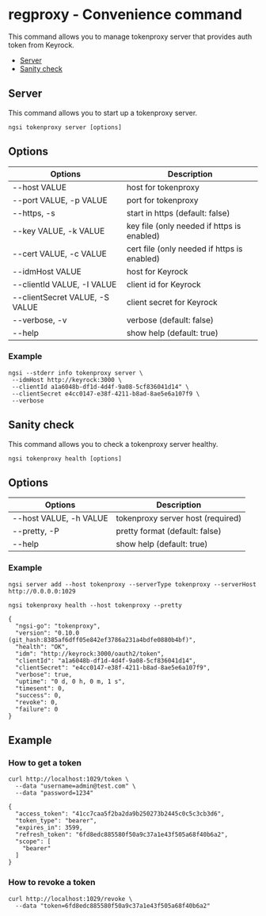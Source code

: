 # regproxy - Convenience command

This command allows you to manage tokenproxy server that provides auth token from Keyrock.

-   [Server](#server)
-   [Sanity check](#sanity-check)

<a name="server"></a>

## Server

This command allows you to start up a tokenproxy server.

```console
ngsi tokenproxy server [options]
```

## Options

| Options                        | Description                                 |
| ------------------------------ | ------------------------------------------- |
| --host VALUE                   | host for tokenproxy                         |
| --port VALUE, -p VALUE         | port for tokenproxy                         |
| --https, -s                    | start in https (default: false)             |
| --key VALUE, -k VALUE          | key file (only needed if https is enabled)  |
| --cert VALUE, -c VALUE         | cert file (only needed if https is enabled) |
| --idmHost VALUE                | host for Keyrock                            |
| --clientId VALUE, -I VALUE     | client id for Keyrock                       |
| --clientSecret VALUE, -S VALUE | client secret for Keyrock                   |
| --verbose, -v                  | verbose (default: false)                    |
| --help                         | show help (default: true)                   |

### Example

```console
ngsi --stderr info tokenproxy server \
 --idmHost http://keyrock:3000 \
 --clientId a1a6048b-df1d-4d4f-9a08-5cf836041d14" \
 --clientSecret e4cc0147-e38f-4211-b8ad-8ae5e6a107f9 \
 --verbose
```

<a name="sanity-check"></a>

## Sanity check

This command allows you to check a tokenproxy server healthy.

```console
ngsi tokenproxy health [options]
```

## Options

| Options                | Description                       |
| ---------------------- | --------------------------------- |
| --host VALUE, -h VALUE | tokenproxy server host (required) |
| --pretty, -P           | pretty format (default: false)    |
| --help                 | show help (default: true)         |

### Example

```
ngsi server add --host tokenproxy --serverType tokenproxy --serverHost http://0.0.0.0:1029
```

```
ngsi tokenproxy health --host tokenproxy --pretty
```

```
{
  "ngsi-go": "tokenproxy",
  "version": "0.10.0 (git_hash:8385af6dff05e842ef3786a231a4bdfe0880b4bf)",
  "health": "OK",
  "idm": "http://keyrock:3000/oauth2/token",
  "clientId": "a1a6048b-df1d-4d4f-9a08-5cf836041d14",
  "clientSecret": "e4cc0147-e38f-4211-b8ad-8ae5e6a107f9",
  "verbose": true,
  "uptime": "0 d, 0 h, 0 m, 1 s",
  "timesent": 0,
  "success": 0,
  "revoke": 0,
  "failure": 0
}
```

<a name="example"></a>

## Example

### How to get a token

```
curl http://localhost:1029/token \
  --data "username=admin@test.com" \
  --data "password=1234"
```

```
{
  "access_token": "41cc7caa5f2ba2da9b250273b2445c0c5c3cb3d6",
  "token_type": "bearer",
  "expires_in": 3599,
  "refresh_token": "6fd8edc885580f50a9c37a1e43f505a68f40b6a2",
  "scope": [
    "bearer"
  ]
}
```

### How to revoke a token

```
curl http://localhost:1029/revoke \
  --data "token=6fd8edc885580f50a9c37a1e43f505a68f40b6a2"
```

